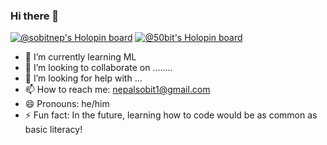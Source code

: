 ### Hi there 👋
 [![@sobitnep's Holopin board](https://holopin.me/sobitnep)](https://holopin.io/@sobitnep)
 [![@50bit's Holopin board](https://holopin.io/api/user/board?user=50bit)](https://holopin.io/@50bit)
 

- 🌱 I’m currently learning ML
- 👯 I’m looking to collaborate on ........
- 🤔 I’m looking for help with ...
- 📫 How to reach me: nepalsobit1@gmail.com
- 😄 Pronouns: he/him
- ⚡ Fun fact: In the future, learning how to code would be as common as basic literacy!
 

